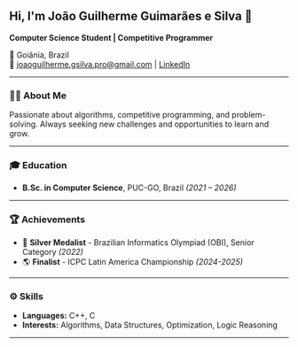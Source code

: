 ## Hi, I'm João Guilherme Guimarães e Silva 👋

**Computer Science Student | Competitive Programmer**

📍 Goiânia, Brazil  
📧 [joaoguilherme.gsilva.pro@gmail.com](mailto:joaoguilherme.gsilva.pro@gmail.com) | [LinkedIn](https://www.linkedin.com/in/joão-guilherme-guimarães-e-silva/)

---

### 🧑‍💻 About Me
Passionate about algorithms, competitive programming, and problem-solving. Always seeking new challenges and opportunities to learn and grow.

---

### 🎓 Education
- **B.Sc. in Computer Science**, PUC-GO, Brazil *(2021 – 2026)*

---

### 🏆 Achievements
- 🥈 **Silver Medalist** - Brazilian Informatics Olympiad (OBI), Senior Category *(2022)*
- 🌎 **Finalist** - ICPC Latin America Championship *(2024-2025)*

---

### ⚙️ Skills
- **Languages:** C++, C
- **Interests:** Algorithms, Data Structures, Optimization, Logic Reasoning

---
